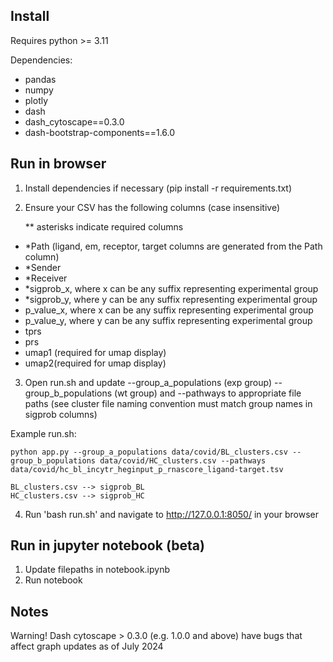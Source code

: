 ## Install

Requires python >= 3.11

Dependencies:

- pandas
- numpy
- plotly
- dash
- dash_cytoscape==0.3.0
- dash-bootstrap-components==1.6.0

## Run in browser

1. Install dependencies if necessary (pip install -r requirements.txt)
2. Ensure your CSV has the following columns (case insensitive)

   \*\* asterisks indicate required columns

- \*Path (ligand, em, receptor, target columns are generated from the Path column)
- \*Sender
- \*Receiver
- \*sigprob_x, where x can be any suffix representing experimental group
- \*sigprob_y, where y can be any suffix representing experimental group
- p_value_x, where x can be any suffix representing experimental group
- p_value_y, where y can be any suffix representing experimental group
- tprs
- prs
- umap1 (required for umap display)
- umap2(required for umap display)

3. Open run.sh and update --group_a_populations (exp group) --group_b_populations (wt group) and --pathways to appropriate file paths (see cluster file naming convention must match group names in sigprob columns)

Example run.sh:

```
python app.py --group_a_populations data/covid/BL_clusters.csv --group_b_populations data/covid/HC_clusters.csv --pathways data/covid/hc_bl_incytr_heginput_p_rnascore_ligand-target.tsv

BL_clusters.csv --> sigprob_BL
HC_clusters.csv --> sigprob_HC

```

4. Run 'bash run.sh' and navigate to http://127.0.0.1:8050/ in your browser

## Run in jupyter notebook (beta)

1. Update filepaths in notebook.ipynb
2. Run notebook

## Notes

Warning! Dash cytoscape > 0.3.0 (e.g. 1.0.0 and above) have bugs that affect graph updates as of July 2024
